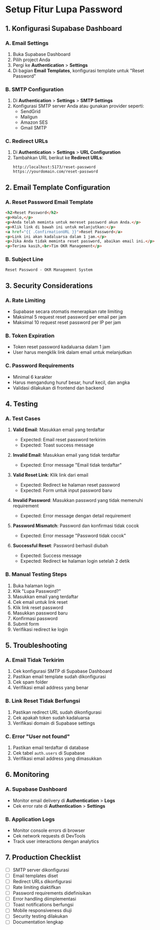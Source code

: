 # Setup Fitur Lupa Password

## 1. Konfigurasi Supabase Dashboard

### A. Email Settings
1. Buka Supabase Dashboard
2. Pilih project Anda
3. Pergi ke **Authentication** > **Settings**
4. Di bagian **Email Templates**, konfigurasi template untuk "Reset Password"

### B. SMTP Configuration
1. Di **Authentication** > **Settings** > **SMTP Settings**
2. Konfigurasi SMTP server Anda atau gunakan provider seperti:
   - SendGrid
   - Mailgun
   - Amazon SES
   - Gmail SMTP

### C. Redirect URLs
1. Di **Authentication** > **Settings** > **URL Configuration**
2. Tambahkan URL berikut ke **Redirect URLs**:
   ```
   http://localhost:5173/reset-password
   https://yourdomain.com/reset-password
   ```

## 2. Email Template Configuration

### A. Reset Password Email Template
```html
<h2>Reset Password</h2>
<p>Halo,</p>
<p>Anda telah meminta untuk mereset password akun Anda.</p>
<p>Klik link di bawah ini untuk melanjutkan:</p>
<a href="{{ .ConfirmationURL }}">Reset Password</a>
<p>Link ini akan kadaluarsa dalam 1 jam.</p>
<p>Jika Anda tidak meminta reset password, abaikan email ini.</p>
<p>Terima kasih,<br>Tim OKR Management</p>
```

### B. Subject Line
```
Reset Password - OKR Management System
```

## 3. Security Considerations

### A. Rate Limiting
- Supabase secara otomatis menerapkan rate limiting
- Maksimal 5 request reset password per email per jam
- Maksimal 10 request reset password per IP per jam

### B. Token Expiration
- Token reset password kadaluarsa dalam 1 jam
- User harus mengklik link dalam email untuk melanjutkan

### C. Password Requirements
- Minimal 6 karakter
- Harus mengandung huruf besar, huruf kecil, dan angka
- Validasi dilakukan di frontend dan backend

## 4. Testing

### A. Test Cases
1. **Valid Email**: Masukkan email yang terdaftar
   - Expected: Email reset password terkirim
   - Expected: Toast success message

2. **Invalid Email**: Masukkan email yang tidak terdaftar
   - Expected: Error message "Email tidak terdaftar"

3. **Valid Reset Link**: Klik link dari email
   - Expected: Redirect ke halaman reset password
   - Expected: Form untuk input password baru

4. **Invalid Password**: Masukkan password yang tidak memenuhi requirement
   - Expected: Error message dengan detail requirement

5. **Password Mismatch**: Password dan konfirmasi tidak cocok
   - Expected: Error message "Password tidak cocok"

6. **Successful Reset**: Password berhasil diubah
   - Expected: Success message
   - Expected: Redirect ke halaman login setelah 2 detik

### B. Manual Testing Steps
1. Buka halaman login
2. Klik "Lupa Password?"
3. Masukkan email yang terdaftar
4. Cek email untuk link reset
5. Klik link reset password
6. Masukkan password baru
7. Konfirmasi password
8. Submit form
9. Verifikasi redirect ke login

## 5. Troubleshooting

### A. Email Tidak Terkirim
1. Cek konfigurasi SMTP di Supabase Dashboard
2. Pastikan email template sudah dikonfigurasi
3. Cek spam folder
4. Verifikasi email address yang benar

### B. Link Reset Tidak Berfungsi
1. Pastikan redirect URL sudah dikonfigurasi
2. Cek apakah token sudah kadaluarsa
3. Verifikasi domain di Supabase settings

### C. Error "User not found"
1. Pastikan email terdaftar di database
2. Cek tabel `auth.users` di Supabase
3. Verifikasi email address yang dimasukkan

## 6. Monitoring

### A. Supabase Dashboard
- Monitor email delivery di **Authentication** > **Logs**
- Cek error rate di **Authentication** > **Settings**

### B. Application Logs
- Monitor console errors di browser
- Cek network requests di DevTools
- Track user interactions dengan analytics

## 7. Production Checklist

- [ ] SMTP server dikonfigurasi
- [ ] Email templates diset
- [ ] Redirect URLs dikonfigurasi
- [ ] Rate limiting diaktifkan
- [ ] Password requirements didefinisikan
- [ ] Error handling diimplementasi
- [ ] Toast notifications berfungsi
- [ ] Mobile responsiveness diuji
- [ ] Security testing dilakukan
- [ ] Documentation lengkap 